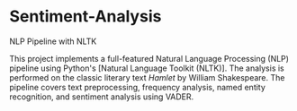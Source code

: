 # Sentiment-Analysis
 NLP Pipeline with NLTK

This project implements a full-featured Natural Language Processing (NLP) pipeline using Python's [Natural Language Toolkit (NLTK)]. The analysis is performed on the classic literary text *Hamlet* by William Shakespeare. The pipeline covers text preprocessing, frequency analysis, named entity recognition, and sentiment analysis using VADER.




